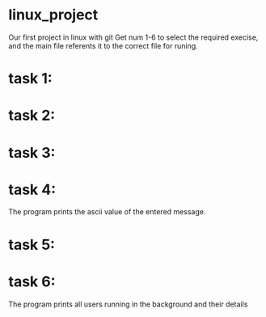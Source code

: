 # linux_project
Our first project in linux with git
Get num 1-6 to select the required execise,
and the main file referents it to the correct file for runing.
# task 1:
# task 2:
# task 3:
# task 4:
The program prints the ascii value of the entered message.
# task 5:
# task 6:
The program prints all users running in the background and their details
